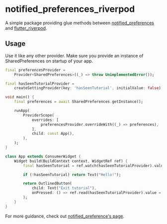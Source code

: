# notified_preferences_riverpod

A simple package providing glue methods between [notified_preferences](https://pub.dev/packages/notified_preferences) and [flutter_riverpod](https://pub.dev/packages/flutter_riverpod).

## Usage

Use it like any other provider. Make sure you provide an instance of SharedPreferences on startup of your app.

```dart
final preferencesProvider = 
    Provider<SharedPreferences>((_) => throw UnimplementedError());

final hasSeenTutorialProvider =
    createSettingProvider(key: 'hasSeenTutorial', initialValue: false);

void main() {
    final preferences = await SharedPreferences.getInstance();

    runApp(
        ProviderScope(
            overrides: [
                preferencesProvider.overrideWith((_) => preferences),
            ],
            child: const App(),
        ),
    );
}

class App extends ConsumerWidget {
    Widget build(BuildContext context, WidgetRef ref) {
        final hasSeenTutorial = ref.watch(hasSeenTutorialProvider).value;

        if (!hasSeenTutorial) return Text("Hello!");

        return OutlinedButton(
            child: Text("Exit tutorial"),
            onPressed: () => ref.read(hasSeenTutorialProvider).value = true,
        );
    }
}
```

For more guidance, check out [notified_preference's page](https://pub.dev/packages/notified_preferences#getting-started).